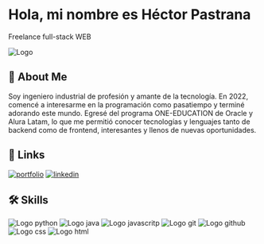 
# Hola, mi nombre es Héctor Pastrana

Freelance full-stack WEB


![Logo](https://fabipazdev.com/wp-content/uploads/2024/05/Fabipazdev-1.gif)


## 🚀 About Me
Soy ingeniero industrial de profesión y amante de la tecnología. En 2022, comencé a interesarme en la programación como pasatiempo y terminé adorando este mundo. Egresé del programa ONE-EDUCATION de Oracle y Alura Latam, lo que me permitió conocer tecnologías y lenguajes tanto de backend como de frontend, interesantes y llenos de nuevas oportunidades.


## 🔗 Links
[![portfolio](https://img.shields.io/badge/my_portfolio-000?style=for-the-badge&logo=ko-fi&logoColor=white)](https://www.fabipaz.lat/)
[![linkedin](https://img.shields.io/badge/linkedin-0A66C2?style=for-the-badge&logo=linkedin&logoColor=white)](https://www.linkedin.com/in/fabipazdev)



## 🛠 Skills
![Logo python](https://img.icons8.com/?size=100&id=13441&format=png&color=000000)
![Logo java](https://img.icons8.com/?size=100&id=13679&format=png&color=000000)
![Logo javascritp](https://img.icons8.com/?size=100&id=108784&format=png&color=000000)
![Logo git](https://img.icons8.com/?size=100&id=20906&format=png&color=000000)
![Logo github](https://img.icons8.com/?size=100&id=12599&format=png&color=000000)
![Logo css](https://img.icons8.com/?size=100&id=5cVdiiKKi0vX&format=png&color=000000)
![Logo html](https://img.icons8.com/?size=100&id=20909&format=png&color=000000)
